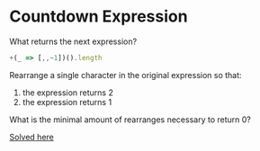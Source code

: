 # Countdown Expression
What returns the next expression?
```javascript
+(_ => [,,~1])().length
```

Rearrange a single character in the original expression so that:
1. the expression returns 2
2. the expression returns 1

What is the minimal amount of rearranges necessary to return 0?

[Solved here](../solved/4.md#countdown-expression)  